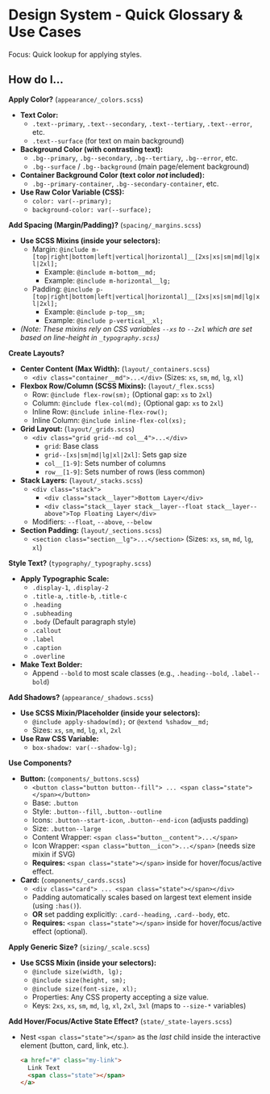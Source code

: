 # Design System - Quick Glossary & Use Cases

Focus: Quick lookup for applying styles.

## How do I...

**Apply Color?** (`appearance/_colors.scss`)

* **Text Color:**
    * `.text--primary`, `.text--secondary`, `.text--tertiary`, `.text--error`, etc.
    * `.text--surface` (for text on main background)
* **Background Color (with contrasting text):**
    * `.bg--primary`, `.bg--secondary`, `.bg--tertiary`, `.bg--error`, etc.
    * `.bg--surface` / `.bg--background` (main page/element background)
* **Container Background Color (text color *not* included):**
    * `.bg--primary-container`, `.bg--secondary-container`, etc.
* **Use Raw Color Variable (CSS):**
    * `color: var(--primary);`
    * `background-color: var(--surface);`

**Add Spacing (Margin/Padding)?** (`spacing/_margins.scss`)

* **Use SCSS Mixins (inside your selectors):**
    * Margin: `@include m-[top|right|bottom|left|vertical|horizontal]__[2xs|xs|sm|md|lg|xl|2xl];`
        * Example: `@include m-bottom__md;`
        * Example: `@include m-horizontal__lg;`
    * Padding: `@include p-[top|right|bottom|left|vertical|horizontal]__[2xs|xs|sm|md|lg|xl|2xl];`
        * Example: `@include p-top__sm;`
        * Example: `@include p-vertical__xl;`
* *(Note: These mixins rely on CSS variables `--xs` to `--2xl` which are set based on line-height in `_typography.scss`)*

**Create Layouts?**

* **Center Content (Max Width):** (`layout/_containers.scss`)
    * `<div class="container__md">...</div>` (Sizes: `xs`, `sm`, `md`, `lg`, `xl`)
* **Flexbox Row/Column (SCSS Mixins):** (`layout/_flex.scss`)
    * Row: `@include flex-row(sm);` (Optional gap: `xs` to `2xl`)
    * Column: `@include flex-col(md);` (Optional gap: `xs` to `2xl`)
    * Inline Row: `@include inline-flex-row();`
    * Inline Column: `@include inline-flex-col(xs);`
* **Grid Layout:** (`layout/_grids.scss`)
    * `<div class="grid grid--md col__4">...</div>`
        * `grid`: Base class
        * `grid--[xs|sm|md|lg|xl|2xl]`: Sets gap size
        * `col__[1-9]`: Sets number of columns
        * `row__[1-9]`: Sets number of rows (less common)
* **Stack Layers:** (`layout/_stacks.scss`)
    * `<div class="stack">`
        * `<div class="stack__layer">Bottom Layer</div>`
        * `<div class="stack__layer stack__layer--float stack__layer--above">Top Floating Layer</div>`
    * Modifiers: `--float`, `--above`, `--below`
* **Section Padding:** (`layout/_sections.scss`)
    * `<section class="section__lg">...</section>` (Sizes: `xs`, `sm`, `md`, `lg`, `xl`)

**Style Text?** (`typography/_typography.scss`)

* **Apply Typographic Scale:**
    * `.display-1`, `.display-2`
    * `.title-a`, `.title-b`, `.title-c`
    * `.heading`
    * `.subheading`
    * `.body` (Default paragraph style)
    * `.callout`
    * `.label`
    * `.caption`
    * `.overline`
* **Make Text Bolder:**
    * Append `--bold` to most scale classes (e.g., `.heading--bold`, `.label--bold`)

**Add Shadows?** (`appearance/_shadows.scss`)

* **Use SCSS Mixin/Placeholder (inside your selectors):**
    * `@include apply-shadow(md);` or `@extend %shadow__md;`
    * Sizes: `xs`, `sm`, `md`, `lg`, `xl`, `2xl`
* **Use Raw CSS Variable:**
    * `box-shadow: var(--shadow-lg);`

**Use Components?**

* **Button:** (`components/_buttons.scss`)
    * `<button class="button button--fill"> ... <span class="state"></span></button>`
    * Base: `.button`
    * Style: `.button--fill`, `.button--outline`
    * Icons: `.button--start-icon`, `.button--end-icon` (adjusts padding)
    * Size: `.button--large`
    * Content Wrapper: `<span class="button__content">...</span>`
    * Icon Wrapper: `<span class="button__icon">...</span>` (needs size mixin if SVG)
    * **Requires:** `<span class="state"></span>` inside for hover/focus/active effect.
* **Card:** (`components/_cards.scss`)
    * `<div class="card"> ... <span class="state"></span></div>`
    * Padding automatically scales based on largest text element inside (using `:has()`).
    * **OR** set padding explicitly: `.card--heading`, `.card--body`, etc.
    * **Requires:** `<span class="state"></span>` inside for hover/focus/active effect (optional).

**Apply Generic Size?** (`sizing/_scale.scss`)

* **Use SCSS Mixin (inside your selectors):**
    * `@include size(width, lg);`
    * `@include size(height, sm);`
    * `@include size(font-size, xl);`
    * Properties: Any CSS property accepting a size value.
    * Keys: `2xs`, `xs`, `sm`, `md`, `lg`, `xl`, `2xl`, `3xl` (maps to `--size-*` variables)

**Add Hover/Focus/Active State Effect?** (`state/_state-layers.scss`)

* Nest `<span class="state"></span>` as the *last* child inside the interactive element (button, card, link, etc.).
    ```html
    <a href="#" class="my-link">
      Link Text
      <span class="state"></span>
    </a>
    ```
